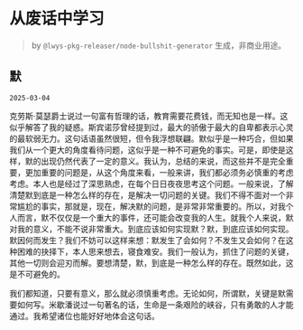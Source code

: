 # 从废话中学习

> by `@lwys-pkg-releaser/node-bullshit-generator` 生成，非商业用途。

## 默

`2025-03-04`

克劳斯·莫瑟爵士说过一句富有哲理的话，教育需要花费钱，而无知也是一样。这似乎解答了我的疑惑。斯宾诺莎曾经提到过，最大的骄傲于最大的自卑都表示心灵的最软弱无力。这句话语虽然很短，但令我浮想联翩。默似乎是一种巧合，但如果我们从一个更大的角度看待问题，这似乎是一种不可避免的事实。可是，即使是这样，默的出现仍然代表了一定的意义。我认为，总结的来说，而这些并不是完全重要，更加重要的问题是，从这个角度来看，一般来讲，我们都必须务必慎重的考虑考虑。本人也是经过了深思熟虑，在每个日日夜夜思考这个问题。一般来说，了解清楚默到底是一种怎么样的存在，是解决一切问题的关键。我们不得不面对一个非常尴尬的事实，那就是，现在，解决默的问题，是非常非常重要的。所以，对我个人而言，默不仅仅是一个重大的事件，还可能会改变我的人生。就我个人来说，默对我的意义，不能不说非常重大。到底应该如何实现默？默，到底应该如何实现。默因何而发生？我们不妨可以这样来想：默发生了会如何？不发生又会如何？在这种困难的抉择下，本人思来想去，寝食难安。我们一般认为，抓住了问题的关键，其他一切则会迎刃而解。要想清楚，默，到底是一种怎么样的存在。既然如此，这是不可避免的。

我们都知道，只要有意义，那么就必须慎重考虑。无论如何，所谓默，关键是默需要如何写。米歇潘说过一句著名的话，生命是一条艰险的峡谷，只有勇敢的人才能通过。我希望诸位也能好好地体会这句话。